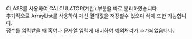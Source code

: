 CLASS를 사용하여 CALCULATOR(계산) 부분을 따로 분리하였습니다. <br>
추가적으로 ArrayList를 사용하여 계산 결과값을 저장할수 있으며 삭제 또한 가능합니다. <br>
정수를 입력받을 때 혹여나 문자열 입력에 대비하여 예외처리가 추가되었습니다.


